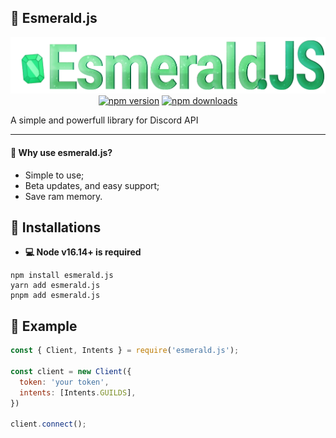 ## 🌌 Esmerald.js
<p align="center">
<img src="esmerald.png">
<a href="https://www.npmjs.com/package/esmerald.js"><img src="https://img.shields.io/npm/v/esmerald.js.svg?maxAge=3600" alt="npm version"/></a>
<a href="https://www.npmjs.com/package/esmerald.js.js"><img src="https://img.shields.io/npm/dt/esmerald.js.js.svg?maxAge=3600" alt="npm downloads" /></a>
</p

##### A simple and powerfull library for Discord API

<hr>

#### 👀 Why use esmerald.js?

- Simple to use;
- Beta updates, and easy support;
- Save ram memory.

  
  
## 🚧 Installations
 - **💻 Node v16.14+ is required**
 
 ```sh-session
npm install esmerald.js
yarn add esmerald.js
pnpm add esmerald.js
```
 
 
## 💭 Example

```js
const { Client, Intents } = require('esmerald.js');

const client = new Client({
  token: 'your token',
  intents: [Intents.GUILDS],
})

client.connect();
```
